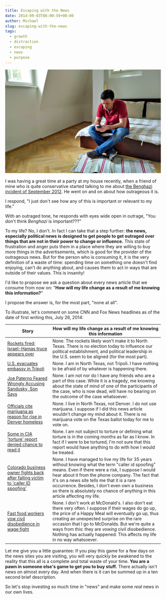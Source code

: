 ```yaml
---
title: Escaping with the News
date: 2014-09-03T08:00:59+00:00
author: Michael
slug: escaping-with-the-news
tags:
  - growth
  - distraction
  - escaping
  - news
  - purpose
---
```

<div class="full-width">
  <img src="/images/feature-escaping-with-the-news.jpg" alt="Escaping with the News" />
</div>

I was having a great time at a party at my house recently, when a friend of mine who is quite conservative started talking to me about [the Benghazi incident of September 2012](http://en.wikipedia.org/wiki/2012_Benghazi_attack). He went on and on about how outrageous it is.

I respond, "I just don't see how any of this is important or relevant to my life."

With an outraged tone, he responds with eyes wide open in outrage, "You don't think _Benghazi_ is important???"

To my life? No, I don't. In fact I can take that a step further: **the news, especially political news is designed to get people to get outraged over things that are not in their power to change or influence.** This state of frustration and anger puts them in a place where they are willing to buy more things in the advertisements, which is good for the provider of the outrageous news. But for the person who is consuming it, it is the very definition of a waste of time: spending time on something one doesn't find enjoying, can't do anything about, and causes them to act in ways that are outside of their values. This is insanity!

I'd like to propose we ask a question about every news article that we consume from now on: "**How will my life change as a result of me knowing this information?**"

I propose the answer is, for the most part, "none at all".

To illustrate, let's comment on some CNN and Fox News headlines as of the date of first writing this, July 26, 2014:

Story | How will my life change as a result of me knowing this information
------|---------------------------------------------
<a href="http://www.cnn.com/2014/07/26/world/meast/mideast-crisis/index.html?hpt=hp_t1">Rockets fired; Israel-Hamas truce appears over</a> | None. The rockets likely won't make it to North Texas. There is no election today to influence our political establishment, and political leadership in the U.S. seem to be aligned (for the most part).
<a href="http://www.cnn.com/2014/07/26/world/africa/libya-us-embassy-evacuation/index.html?hpt=hp_t2">U.S. evacuates embassy in Tripoli</a> | None. I am in North Texas, not Tripoli. I have nothing to be afraid of by whatever is happening there.
<a href="http://www.foxnews.com/us/2014/07/26/joe-paterno-feared-wrongly-accusing-sandusky-son-says/?intcmp=latestnews">Joe Paterno Feared Wrongly Accusing Sandusky, Son Says</a> | None. I am not nor do I have any friends who are a part of this case. While it is a tragedy, me knowing about the state of mind of one of the participants of the case, who is now dead, will have no bearing on the outcome of the case whatsoever.
<a href="http://www.foxnews.com/us/2014/07/26/officials-cite-marijuana-as-reason-for-rise-in-denver-homeless/?intcmp=latestnews">Officials cite marijuana as reason for rise in Denver homeless</a> | None. I live in North Texas, not Denver. I do not use marijuana. I suppose if I did this news article wouldn't change my mind about it. There is no marijuana vote on the Texas ballot today for me to vote on.
<a href="http://www.foxnews.com/politics/2014/07/26/some-in-cia-torture-report-denied-chance-to-read-it/?intcmp=latestnews">Some in CIA 'torture' report denied chance to read it</a> | None. I am not subject to torture or defining what torture is in the coming months as far as I know. In fact if I were to be tortured, I'm not sure that this report would have anything to do with how I would be treated.
<a href="http://www.foxnews.com/us/2014/07/26/colorado-business-owner-fights-back-after-falling-victim-to-caller-id-spoofing/?intcmp=latestnews">Colorado business owner fights back after falling victim to 'caller ID spoofing'</a> | None. I have managed to live my life for 35 years without knowing what the term "caller id spoofing" means. Even if there were a risk, I suppose I would hear about it from the phone company. The fact that it's on a news site tells me that it is a rare occurrence. Besides, I don't even own a business so there is absolutely no chance of anything in this article affecting my life.
<a href="http://www.foxnews.com/us/2014/07/26/fast-food-workers-vow-civil-disobedience-in-wage-fight/?intcmp=latestnews">Fast food workers vow civil disobedience in wage fight</a> | None. I don't work at McDonald's. I also don't eat there very often. I suppose if their wages do go up, the price of a Happy Meal will eventually go up, thus creating an unexpected surprise on the rare occasion that I go to McDonalds. But we're quite a ways from this: they are <em>vowing </em>civil disobedience. Nothing has actually happened. This affects my life in no way whatsoever.

Let me give you a little guarantee: If you play this game for a few days on the news sites you are visiting, you will very quickly be awakened to the reality that this all is a complete and total waste of your time. **You are a pawn in someone else's game to get you to buy stuff.** There actually isn't news on almost every day. And when there is it can be summed up in a ten second brief description.

So let's stop investing so much time in "news" and make some _real_ news in our own lives.